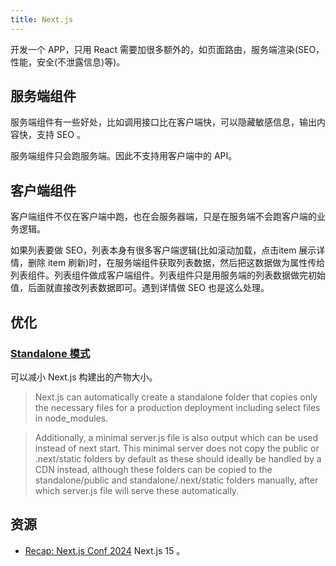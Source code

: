 ```yaml
---
title: Next.js
---
```


开发一个 APP，只用 React 需要加很多额外的，如页面路由，服务端渲染(SEO，性能，安全(不泄露信息)等)。

## 服务端组件
服务端组件有一些好处，比如调用接口比在客户端快，可以隐藏敏感信息，输出内容快，支持 SEO 。

服务端组件只会跑服务端。因此不支持用客户端中的 API。

## 客户端组件
客户端组件不仅在客户端中跑，也在会服务器端，只是在服务端不会跑客户端的业务逻辑。

如果列表要做 SEO，列表本身有很多客户端逻辑(比如滚动加载，点击item 展示详情，删除 item 刷新)时，在服务端组件获取列表数据，然后把这数据做为属性传给列表组件。列表组件做成客户端组件。列表组件只是用服务端的列表数据做完初始值，后面就直接改列表数据即可。遇到详情做 SEO 也是这么处理。

## 优化
### [Standalone 模式](https://nextjs.org/docs/pages/api-reference/next-config-js/output)
可以减小 Next.js 构建出的产物大小。

> Next.js can automatically create a standalone folder that copies only the necessary files for a production deployment including select files in node_modules.

> Additionally, a minimal server.js file is also output which can be used instead of next start. This minimal server does not copy the public or .next/static folders by default as these should ideally be handled by a CDN instead, although these folders can be copied to the standalone/public and standalone/.next/static folders manually, after which server.js file will serve these automatically.

## 资源
* [Recap: Next.js Conf 2024](https://vercel.com/blog/recap-next-js-conf-2024) Next.js 15 。